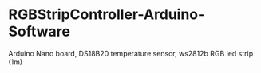 # RGBStripController-Arduino-Software
Arduino Nano board, DS18B20 temperature sensor, ws2812b RGB led strip (1m)

